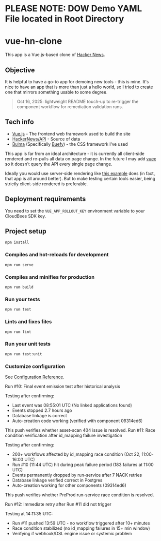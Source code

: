 # ###########################################################
# PLEASE NOTE:  DOW Demo YAML File located in Root Directory
# ###########################################################

# vue-hn-clone

This app is a Vue.js-based clone of [Hacker News](https://hn.ycombinator.com).

## Objective

It is helpful to have a go-to app for demoing new tools - this is mine. It's nice to have an app that is more than just a hello world, so I tried to create one that mirrors something usable to some degree.

> Oct 16, 2025: lightweight README touch-up to re-trigger the component workflow for remediation validation runs.

## Tech info

- [Vue.js](https://vuejs.org/) - The frontend web framework used to build the site
- [HackerNews/API](https://github.com/HackerNews/API) - Source of data
- [Bulma](https://bulma.io) (Specifically [Buefy](https://buefy.org)) - the CSS framework I've used

This app is far from an ideal architecture - it is currently all client-side rendered and re-pulls all data on page change.
In the future I may add [vuex](https://vuex.vuejs.org/) so it doesn't query the API every single page change.

Ideally you would use server-side rendering like [this example](https://github.com/vuejs/vue-hackernews-2.0) does (in fact, that app is all around better).
But to make testing certain tools easier, being strictly client-side rendered is preferable.

## Deployment requirements

You need to set the `VUE_APP_ROLLOUT_KEY` environment variable to your CloudBees SDK key.

## Project setup

```
npm install
```

### Compiles and hot-reloads for development

```
npm run serve
```

### Compiles and minifies for production

```
npm run build
```

### Run your tests

```
npm run test
```

### Lints and fixes files

```
npm run lint
```

### Run your unit tests

```
npm run test:unit
```

### Customize configuration

See [Configuration Reference](https://cli.vuejs.org/config/).



<!-- Test commit to verify linkage resolution - Wed Oct 22 12:55:08 CEST 2025 -->



Run #10: Final event emission test after historical analysis

Testing after confirming:
- Last event was 08:55:01 UTC (No linked applications found)
- Events stopped 2.7 hours ago
- Database linkage is correct
- Auto-creation code working (verified with component 09314ed6)

This push verifies whether asset-scan 404 issue is resolved.
Run #11: Race condition verification after id_mapping failure investigation

Testing after confirming:
- 200+ workflows affected by id_mapping race condition (Oct 22, 11:00-16:00 UTC)
- Run #10 (11:44 UTC) hit during peak failure period (183 failures at 11:00 UTC)
- Events permanently dropped by run-service after 7 NACK retries
- Database linkage verified correct in Postgres
- Auto-creation working for other components (09314ed6)

This push verifies whether PreProd run-service race condition is resolved.

<!-- Test commit - Wed Oct 22 13:59:29 UTC 2025 -->


Run #12: Immediate retry after Run #11 did not trigger

Testing at 14:11:35 UTC:
- Run #11 pushed 13:59 UTC - no workflow triggered after 10+ minutes
- Race condition stabilized (no id_mapping failures in 15+ min window)
- Verifying if webhook/DSL engine issue or systemic problem

<!-- Immediate retry - Wed Oct 22 14:11:35 UTC 2025 -->

